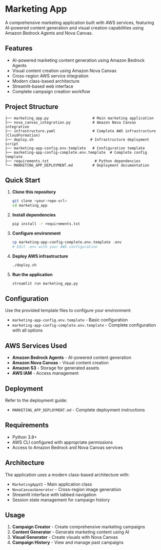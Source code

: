 # Marketing App

A comprehensive marketing application built with AWS services, featuring AI-powered content generation and visual creation capabilities using Amazon Bedrock Agents and Nova Canvas.

## Features

- AI-powered marketing content generation using Amazon Bedrock Agents
- Visual content creation using Amazon Nova Canvas
- Cross-region AWS service integration
- Modern class-based architecture
- Streamlit-based web interface
- Complete campaign creation workflow

## Project Structure

```
├── marketing_app.py                    # Main marketing application
├── nova_canvas_integration.py          # Amazon Nova Canvas integration
├── infrastructure.yaml                 # Complete AWS infrastructure (CloudFormation)
├── deploy.sh                          # Infrastructure deployment script
├── marketing-app-config.env.template   # Configuration template
├── marketing-app-config-complete.env.template  # Complete config template
├── requirements.txt                     # Python dependencies
└── MARKETING_APP_DEPLOYMENT.md         # Deployment documentation
```

## Quick Start

1. **Clone this repository**
   ```bash
   git clone <your-repo-url>
   cd marketing_app
   ```

2. **Install dependencies**
   ```bash
   pip install -r requirements.txt
   ```

3. **Configure environment**
   ```bash
   cp marketing-app-config-complete.env.template .env
   # Edit .env with your AWS configuration
   ```

4. **Deploy AWS infrastructure**
   ```bash
   ./deploy.sh
   ```

5. **Run the application**
   ```bash
   streamlit run marketing_app.py
   ```

## Configuration

Use the provided template files to configure your environment:
- `marketing-app-config.env.template` - Basic configuration
- `marketing-app-config-complete.env.template` - Complete configuration with all options

## AWS Services Used

- **Amazon Bedrock Agents** - AI-powered content generation
- **Amazon Nova Canvas** - Visual content creation
- **Amazon S3** - Storage for generated assets
- **AWS IAM** - Access management

## Deployment

Refer to the deployment guide:
- `MARKETING_APP_DEPLOYMENT.md` - Complete deployment instructions

## Requirements

- Python 3.8+
- AWS CLI configured with appropriate permissions
- Access to Amazon Bedrock and Nova Canvas services

## Architecture

The application uses a modern class-based architecture with:
- `MarketingAppV2` - Main application class
- `NovaCanvasGenerator` - Cross-region image generation
- Streamlit interface with tabbed navigation
- Session state management for campaign history

## Usage

1. **Campaign Creator** - Create comprehensive marketing campaigns
2. **Content Generator** - Generate marketing content using AI
3. **Visual Generator** - Create visuals with Nova Canvas
4. **Campaign History** - View and manage past campaigns
